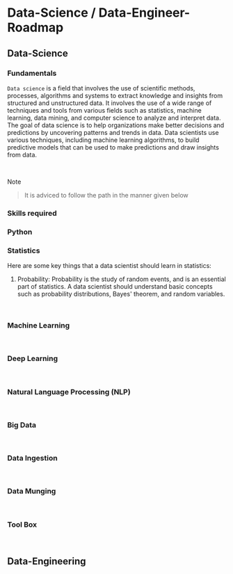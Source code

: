 # Data-Science / Data-Engineer-Roadmap

## Data-Science 

### Fundamentals

`Data science` is a field that involves the use of scientific methods, processes, algorithms and systems to extract knowledge and insights from structured and unstructured data. It involves the use of a wide range of techniques and tools from various fields such as statistics, machine learning, data mining, and computer science to analyze and interpret data. The goal of data science is to help organizations make better decisions and predictions by uncovering patterns and trends in data. Data scientists use various techniques, including machine learning algorithms, to build predictive models that can be used to make predictions and draw insights from data.

<br>

Note
> It is adviced to follow the path in the manner given below

### Skills required

### Python 



### Statistics

Here are some key things that a data scientist should learn in statistics:

1. Probability: Probability is the study of random events, and is an essential part of statistics. A data scientist should understand basic concepts such as probability distributions, Bayes' theorem, and random variables.

<br>

### Machine Learning
<br>

### Deep Learning
<br>

### Natural Language Processing (NLP)  
<br>

### Big Data
<br>

### Data Ingestion
<br>

### Data Munging
<br>

### Tool Box

<br>

## Data-Engineering
